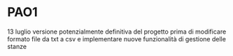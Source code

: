 # PAO1
13 luglio
versione potenzialmente definitiva del progetto
prima di modificare formato file da txt a csv e implementare nuove funzionalità di gestione delle stanze
